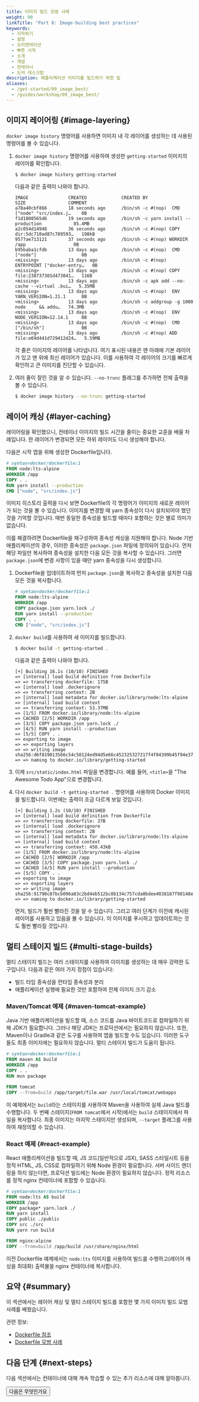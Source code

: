 ```yaml
---
title: 이미지 빌드 모범 사례
weight: 90
linkTitle: "Part 8: Image-building best practices"
keywords:
  - 시작하기
  - 설정
  - 오리엔테이션
  - 빠른 시작
  - 소개
  - 개념
  - 컨테이너
  - 도커 데스크탑
description: 애플리케이션 이미지를 빌드하기 위한 팁
aliases:
  - /get-started/09_image_best/
  - /guides/workshop/09_image_best/
---
```


## 이미지 레이어링 {#image-layering}

`docker image history` 명령어를 사용하면 이미지 내 각 레이어를 생성하는 데 사용된 명령어를 볼 수 있습니다.

1. `docker image history` 명령어를 사용하여 생성한 `getting-started` 이미지의 레이어를 확인합니다.

   ```bash
   $ docker image history getting-started
   ```

   다음과 같은 출력이 나와야 합니다.

   ```plaintext
   IMAGE               CREATED             CREATED BY                                      SIZE                COMMENT
   a78a40cbf866        18 seconds ago      /bin/sh -c #(nop)  CMD ["node" "src/index.j…    0B
   f1d1808565d6        19 seconds ago      /bin/sh -c yarn install --production            85.4MB
   a2c054d14948        36 seconds ago      /bin/sh -c #(nop) COPY dir:5dc710ad87c789593…   198kB
   9577ae713121        37 seconds ago      /bin/sh -c #(nop) WORKDIR /app                  0B
   b95baba1cfdb        13 days ago         /bin/sh -c #(nop)  CMD ["node"]                 0B
   <missing>           13 days ago         /bin/sh -c #(nop)  ENTRYPOINT ["docker-entry…   0B
   <missing>           13 days ago         /bin/sh -c #(nop) COPY file:238737301d473041…   116B
   <missing>           13 days ago         /bin/sh -c apk add --no-cache --virtual .bui…   5.35MB
   <missing>           13 days ago         /bin/sh -c #(nop)  ENV YARN_VERSION=1.21.1      0B
   <missing>           13 days ago         /bin/sh -c addgroup -g 1000 node     && addu…   74.3MB
   <missing>           13 days ago         /bin/sh -c #(nop)  ENV NODE_VERSION=12.14.1     0B
   <missing>           13 days ago         /bin/sh -c #(nop)  CMD ["/bin/sh"]              0B
   <missing>           13 days ago         /bin/sh -c #(nop) ADD file:e69d441d729412d24…   5.59MB
   ```

   각 줄은 이미지의 레이어를 나타냅니다. 여기 표시된 내용은 맨 아래에 기본 레이어가 있고 맨 위에 최신 레이어가 있습니다. 이를 사용하여 각 레이어의 크기를 빠르게 확인하고 큰 이미지를 진단할 수 있습니다.

2. 여러 줄이 잘린 것을 알 수 있습니다. `--no-trunc` 플래그를 추가하면 전체 출력을 볼 수 있습니다.

   ```bash
   $ docker image history --no-trunc getting-started
   ```

## 레이어 캐싱 {#layer-caching}

레이어링을 확인했으니, 컨테이너 이미지의 빌드 시간을 줄이는 중요한 교훈을 배울 차례입니다. 한 레이어가 변경되면 모든 하위 레이어도 다시 생성해야 합니다.

다음은 시작 앱을 위해 생성한 Dockerfile입니다.

```dockerfile
# syntax=docker/dockerfile:1
FROM node:lts-alpine
WORKDIR /app
COPY . .
RUN yarn install --production
CMD ["node", "src/index.js"]
```

이미지 히스토리 출력을 다시 보면 Dockerfile의 각 명령어가 이미지의 새로운 레이어가 되는 것을 볼 수 있습니다. 이미지를 변경할 때 yarn 종속성이 다시 설치되어야 했던 것을 기억할 것입니다. 매번 동일한 종속성을 빌드할 때마다 포함하는 것은 별로 의미가 없습니다.

이를 해결하려면 Dockerfile을 재구성하여 종속성 캐싱을 지원해야 합니다. Node 기반 애플리케이션의 경우, 이러한 종속성은 `package.json` 파일에 정의되어 있습니다. 먼저 해당 파일만 복사하여 종속성을 설치한 다음 모든 것을 복사할 수 있습니다. 그러면 `package.json`에 변경 사항이 있을 때만 yarn 종속성을 다시 생성합니다.

1. Dockerfile을 업데이트하여 먼저 `package.json`을 복사하고 종속성을 설치한 다음 모든 것을 복사합니다.

   ```dockerfile
   # syntax=docker/dockerfile:1
   FROM node:lts-alpine
   WORKDIR /app
   COPY package.json yarn.lock ./
   RUN yarn install --production
   COPY . .
   CMD ["node", "src/index.js"]
   ```

2. `docker build`를 사용하여 새 이미지를 빌드합니다.

   ```bash
   $ docker build -t getting-started .
   ```

   다음과 같은 출력이 나와야 합니다.

   ```plaintext
   [+] Building 16.1s (10/10) FINISHED
   => [internal] load build definition from Dockerfile
   => => transferring dockerfile: 175B
   => [internal] load .dockerignore
   => => transferring context: 2B
   => [internal] load metadata for docker.io/library/node:lts-alpine
   => [internal] load build context
   => => transferring context: 53.37MB
   => [1/5] FROM docker.io/library/node:lts-alpine
   => CACHED [2/5] WORKDIR /app
   => [3/5] COPY package.json yarn.lock ./
   => [4/5] RUN yarn install --production
   => [5/5] COPY . .
   => exporting to image
   => => exporting layers
   => => writing image     sha256:d6f819013566c54c50124ed94d5e66c452325327217f4f04399b45f94e37d25
   => => naming to docker.io/library/getting-started
   ```

3. 이제 `src/static/index.html` 파일을 변경합니다. 예를 들어, `<title>`을 "The Awesome Todo App"으로 변경합니다.

4. 다시 `docker build -t getting-started .` 명령어를 사용하여 Docker 이미지를 빌드합니다. 이번에는 출력이 조금 다르게 보일 것입니다.

   ```plaintext
   [+] Building 1.2s (10/10) FINISHED
   => [internal] load build definition from Dockerfile
   => => transferring dockerfile: 37B
   => [internal] load .dockerignore
   => => transferring context: 2B
   => [internal] load metadata for docker.io/library/node:lts-alpine
   => [internal] load build context
   => => transferring context: 450.43kB
   => [1/5] FROM docker.io/library/node:lts-alpine
   => CACHED [2/5] WORKDIR /app
   => CACHED [3/5] COPY package.json yarn.lock ./
   => CACHED [4/5] RUN yarn install --production
   => [5/5] COPY . .
   => exporting to image
   => => exporting layers
   => => writing image     sha256:91790c87bcb096a83c2bd4eb512bc8b134c757cda0bdee4038187f98148e2eda
   => => naming to docker.io/library/getting-started
   ```

   먼저, 빌드가 훨씬 빨라진 것을 알 수 있습니다. 그리고 여러 단계가 이전에 캐시된 레이어를 사용하고 있음을 볼 수 있습니다. 이 이미지를 푸시하고 업데이트하는 것도 훨씬 빨라질 것입니다.

## 멀티 스테이지 빌드 {#multi-stage-builds}

멀티 스테이지 빌드는 여러 스테이지를 사용하여 이미지를 생성하는 데 매우 강력한 도구입니다. 다음과 같은 여러 가지 장점이 있습니다:

- 빌드 타임 종속성을 런타임 종속성과 분리
- 애플리케이션 실행에 필요한 것만 포함하여 전체 이미지 크기 감소

### Maven/Tomcat 예제 {#maven-tomcat-example}

Java 기반 애플리케이션을 빌드할 때, 소스 코드를 Java 바이트코드로 컴파일하기 위해 JDK가 필요합니다. 그러나 해당 JDK는 프로덕션에서는 필요하지 않습니다. 또한, Maven이나 Gradle과 같은 도구를 사용하여 앱을 빌드할 수도 있습니다. 이러한 도구들도 최종 이미지에는 필요하지 않습니다. 멀티 스테이지 빌드가 도움이 됩니다.

```dockerfile
# syntax=docker/dockerfile:1
FROM maven AS build
WORKDIR /app
COPY . .
RUN mvn package

FROM tomcat
COPY --from=build /app/target/file.war /usr/local/tomcat/webapps
```

이 예제에서는 `build`라는 스테이지를 사용하여 Maven을 사용하여 실제 Java 빌드를 수행합니다. 두 번째 스테이지(`FROM tomcat`에서 시작)에서는 `build` 스테이지에서 파일을 복사합니다. 최종 이미지는 마지막 스테이지만 생성되며, `--target` 플래그를 사용하여 재정의할 수 있습니다.

### React 예제 {#react-example}

React 애플리케이션을 빌드할 때, JS 코드(일반적으로 JSX), SASS 스타일시트 등을 정적 HTML, JS, CSS로 컴파일하기 위해 Node 환경이 필요합니다. 서버 사이드 렌더링을 하지 않는다면, 프로덕션 빌드에는 Node 환경이 필요하지 않습니다. 정적 리소스를 정적 nginx 컨테이너에 포함할 수 있습니다.

```dockerfile
# syntax=docker/dockerfile:1
FROM node:lts AS build
WORKDIR /app
COPY package* yarn.lock ./
RUN yarn install
COPY public ./public
COPY src ./src
RUN yarn run build

FROM nginx:alpine
COPY --from=build /app/build /usr/share/nginx/html
```

이전 Dockerfile 예제에서는 `node:lts` 이미지를 사용하여 빌드를 수행하고(레이어 캐싱을 최대화) 출력물을 nginx 컨테이너에 복사합니다.

## 요약 {#summary}

이 섹션에서는 레이어 캐싱 및 멀티 스테이지 빌드를 포함한 몇 가지 이미지 빌드 모범 사례를 배웠습니다.

관련 정보:

- [Dockerfile 참조](/reference/dockerfile/)
- [Dockerfile 모범 사례](/manuals/build/building/best-practices.md)

## 다음 단계 {#next-steps}

다음 섹션에서는 컨테이너에 대해 계속 학습할 수 있는 추가 리소스에 대해 알아봅니다.

<Button href="10_what_next.md">다음은 무엇인가요</Button>
